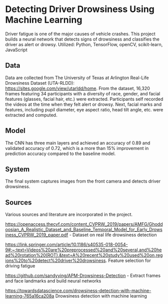 # Detecting Driver Drowsiness Using Machine Learning

Driver fatigue is one of the major causes of vehicle crashes. This project builds a neural network that detects signs of drowsiness and classifies the driver as alert or drowsy. 
Utilized: Python, TensorFlow, openCV, scikit-learn, JavaScript

## Data

Data are collected from The University of Texas at Arlington Real-Life Drowsiness Dataset (UTA-RLDD): https://sites.google.com/view/utarldd/home. From the dataset, 16,320 frames featuring 34 participants with a diversity of race, gender, and facial features (glasses, facial hair, etc.) were extracted. Participants self recorded the videos at the time when they felt alert or drowsy. Next, facial marks and features, including pupil diameter, eye aspect ratio, head tilt angle, etc. were extracted and computed.

## Model

The CNN has three main layers and achieved an accuracy of 0.89 and validated accuracy of 0.72, which is a more than 15% improvement in prediction accuracy compared to the baseline model.

## System

The final system captures images from the front camera and detects driver drowsiness.

## Sources

Various sources and literature are incorporated in the project.

https://openaccess.thecvf.com/content_CVPRW_2019/papers/AMFG/Ghoddoosian_A_Realistic_Dataset_and_Baseline_Temporal_Model_for_Early_Drowsiness_CVPRW_2019_paper.pdf - Dataset on real life drowsiness detection

https://link.springer.com/article/10.1186/s40535-018-0054-9#:~:text=Videos%20are%20preprocessed%20and%20several,and%20head%20rotation%20(ROT).&text=A%20recent%20study%20used%20on,regions%20to%20detect%20driver%20drowsiness. Feature selection for driving fatigue

https://github.com/sandyying/APM-Drowsiness-Detection - Extract frames and face landmarks and build neural networks

https://towardsdatascience.com/drowsiness-detection-with-machine-learning-765a16ca208a Drowsiness detection with machine learning
